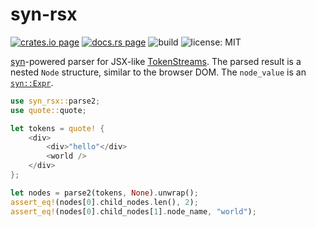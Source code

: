 # syn-rsx

[![crates.io page](https://img.shields.io/crates/v/syn-rsx.svg)](https://crates.io/crates/syn-rsx)
[![docs.rs page](https://docs.rs/syn-rsx/badge.svg)](https://docs.rs/syn-rsx/)
![build](https://github.com/stoically/syn-rsx/workflows/build/badge.svg)
![license: MIT](https://img.shields.io/crates/l/syn-rsx.svg)

[syn](https://github.com/dtolnay/syn)-powered parser for JSX-like [TokenStreams](https://doc.rust-lang.org/proc_macro/struct.TokenStream.html). The parsed result is a nested `Node` structure, similar to the browser DOM. The `node_value` is an [`syn::Expr`](https://docs.rs/syn/latest/syn/enum.Expr.html).

```rust
use syn_rsx::parse2;
use quote::quote;

let tokens = quote! {
    <div>
        <div>"hello"</div>
        <world />
    </div>
};

let nodes = parse2(tokens, None).unwrap();
assert_eq!(nodes[0].child_nodes.len(), 2);
assert_eq!(nodes[0].child_nodes[1].node_name, "world");
```
